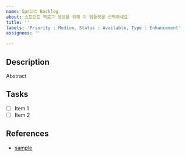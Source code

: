 ```yaml
---
name: Sprint Backlog
about: 스프린트 백로그 생성을 위해 이 템플릿을 선택하세요
title: ''
labels: 'Priority : Medium, Status : Available, Type : Enhancement'
assignees: ''

---
```


## Description

Abstract

## Tasks

- [ ] Item 1
- [ ] Item 2

## References

- [sample](https://www.google.com/)
